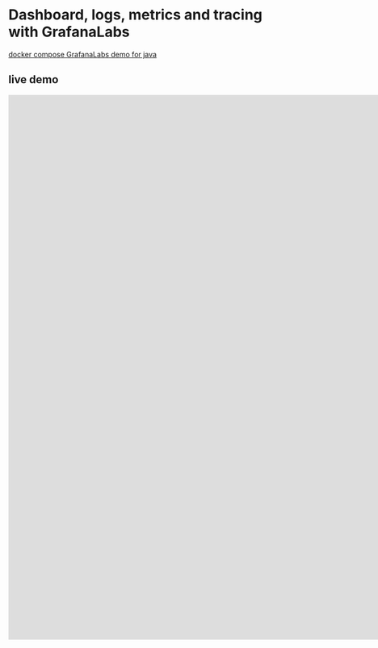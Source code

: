 # Dashboard, logs, metrics and tracing with GrafanaLabs

[docker compose GrafanaLabs demo for java](./demo/README.md)

## live demo
<iframe width="1920" height="1080" src="https://www.youtube.com/embed/Hrq4-HouO-s?si=vDB68ywkS0UddXai" title="GrafanaCon CFP demo" frameborder="0" allow="accelerometer; autoplay; clipboard-write; encrypted-media; gyroscope; picture-in-picture; web-share" allowfullscreen></iframe>